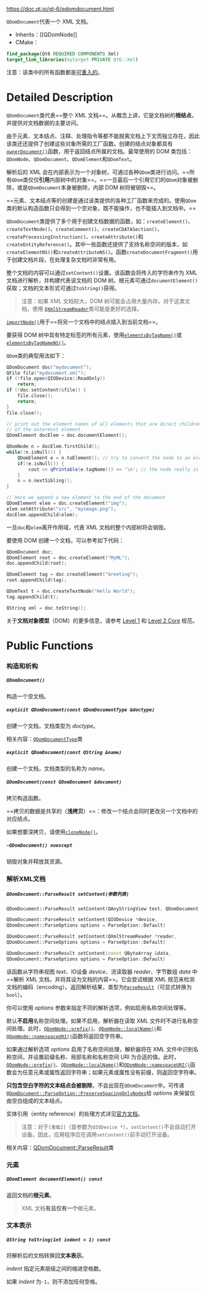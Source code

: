 https://doc.qt.io/qt-6/qdomdocument.html

`QDomDocument`代表一个 XML 文档。

- Inherits：[[QDomNode]]
- CMake：
```cmake
find_package(Qt6 REQUIRED COMPONENTS Xml)
target_link_libraries(mytarget PRIVATE Qt6::Xml)
```

注意：该类中的所有函数都是[可重入的](https://doc.qt.io/qt-6/threads-reentrancy.html)。

# Detailed Description

`QDomDocument`类代表==整个 XML 文档==。从概念上讲，它是文档树的**根结点**，并提供对文档数据的主要访问。

由于元素、文本结点、注释、处理指令等都不能脱离文档上下文而独立存在，因此该类还还提供了创建这些对象所需的工厂函数。创建的结点对象都具有[`ownerDocument()`](https://doc.qt.io/qt-6/qdomnode.html#ownerDocument)函数，用于返回结点所属的文档。最常使用的 DOM 类包括：`QDomNode`、`QDomDocument`、`QDomElement`和`QDomText`。

解析后的 XML 会在内部表示为一个对象树，可通过各种`QDom`类进行访问。==所有`QDom`类仅仅**引用**内部树中的对象==。==一旦最后一个引用它们的`QDom`对象被删除，或是`QDomDocument`本身被删除，内部 DOM 树将被销毁==。

==元素、文本结点等的创建是通过该类提供的各种工厂函数来完成的。使用`QDom`类的默认构造函数只会得到一个空对象，既不能操作，也不能插入到文档中。==

`QDomDocument`类提供了多个用于创建文档数据的函数，如：`createElement()`、`createTextNode()`、`createComment()`、`createCDATASection()`、`createProcessingInstruction()`、`createAttribute()`和`createEntityReference()`。其中一些函数还提供了支持名称空间的版本，如`createElementNS()`和`createAttributeNS()`。函数`createDocumentFragment()`用于创建文档片段，在处理复杂文档时非常有用。

整个文档的内容可以通过`setContent()`设置。该函数会将传入的字符串作为 XML 文档进行解析，并构建代表该文档的 DOM 树。根元素可通过`documentElement()`获取；文档的文本形式可通过`toString()`获得。

> 注意：如果 XML 文档较大，DOM 树可能会占用大量内存。对于这类文档，使用 [`QXmlStreamReader`](https://doc.qt.io/qt-6/qxmlstreamreader.html)类可能是更好的选择。

[`importNode()`](https://doc.qt.io/qt-6/qdomdocument.html#importNode)用于==将另一个文档中的结点插入到当前文档==。

要获得 DOM 树中具有特定标签的所有元素，使用[`elementsByTagName()`](https://doc.qt.io/qt-6/qdomdocument.html#elementsByTagName)或[`elementsByTagNameNS()`](https://doc.qt.io/qt-6/qdomdocument.html#elementsByTagNameNS)。

`QDom`类的典型用法如下：

```cpp
QDomDocument doc("mydocument");
QFile file("mydocument.xml");
if (!file.open(QIODevice::ReadOnly))
	return;
if (!doc.setContent(&file)) {
	file.close();
	return;
}
file.close();

// print out the element names of all elements that are direct children
// of the outermost element.
QDomElement docElem = doc.documentElement();

QDomNode n = docElem.firstChild();
while(!n.isNull()) {
	QDomElement e = n.toElement(); // try to convert the node to an element.
	if(!e.isNull()) {
		cout << qPrintable(e.tagName()) << '\n'; // the node really is an element.
	}
	n = n.nextSibling();
}

// Here we append a new element to the end of the document
QDomElement elem = doc.createElement("img");
elem.setAttribute("src", "myimage.png");
docElem.appendChild(elem);
```

一旦`doc`和`elem`离开作用域，代表 XML 文档的整个内部树将会销毁。

要使用 DOM 创建一个文档，可以参考如下代码：

```cpp
QDomDocument doc;
QDomElement root = doc.createElement("MyML");
doc.appendChild(root);

QDomElement tag = doc.createElement("Greeting");
root.appendChild(tag);

QDomText t = doc.createTextNode("Hello World");
tag.appendChild(t);

QString xml = doc.toString();
```

关于**文档对象模型**（DOM）的更多信息，请参考 [Level 1](http://www.w3.org/TR/REC-DOM-Level-1/) 和 [Level 2 Core](http://www.w3.org/TR/DOM-Level-2-Core/) 规范。

# Public Functions

### 构造和析构

##### `QDomDocument()`

构造一个空文档。

##### `explicit QDomDocument(const QDomDocumentType &doctype)`

创建一个文档，文档类型为 *doctype*。

相关内容：[`QDomDocumentType`](https://doc.qt.io/qt-6/qdomdocumenttype.html)类

##### `explicit QDomDocument(const QString &name)`

创建一个文档，文档类型的名称为 *name*。

##### `QDomDocument(const QDomDocument &document)`

拷贝构造函数。

==拷贝的数据是共享的（**浅拷贝**）==：修改一个结点会同时更改另一个文档中的对应结点。

如果想要深拷贝，请使用[`cloneNode()`](https://doc.qt.io/qt-6/qdomnode.html#cloneNode)。

##### `~QDomDocument() noexcept`

销毁对象并释放其资源。

### 解析XML文档

##### `QDomDocument::ParseResult setContent(参数列表)`

```cpp
QDomDocument::ParseResult setContent(QAnyStringView text, QDomDocument::ParseOptions options = ParseOption::Default)

QDomDocument::ParseResult setContent(QIODevice *device, 
QDomDocument::ParseOptions options = ParseOption::Default)

QDomDocument::ParseResult setContent(QXmlStreamReader *reader, 
QDomDocument::ParseOptions options = ParseOption::Default)

QDomDocument::ParseResult setContent(const QByteArray &data,
QDomDocument::ParseOptions options = ParseOption::Default)
```

该函数从字符串视图 *text*、IO设备 *device*、流读取器 *reader*、字节数组 *data* 中==解析 XML 文档，并将其设为文档的内容==。它会尝试根据 XML 规范来检测文档的编码（encoding）。返回解析结果，类型为[`ParseResult`](https://doc.qt.io/qt-6/qdomdocument-parseresult.html)（可显式转换为`bool`）。

你可以使用 *options* 参数来指定不同的解析选项，例如启用名称空间处理等。

默认**不启用**名称空间处理。如果不启用，解析器在读取 XML 文件时不进行名称空间处理。此时，[`QDomNode::prefix()`](https://doc.qt.io/qt-6/qdomnode.html#prefix)、[`QDomNode::localName()`](https://doc.qt.io/qt-6/qdomnode.html#localName)和[`QDomNode::namespaceURI()`](https://doc.qt.io/qt-6/qdomnode.html#namespaceURI)函数将返回空字符串。

如果通过解析选项 *options* 启用了名称空间处理，解析器将在 XML 文件中识别名称空间，并设置前缀名称、局部名称和名称空间 URI 为合适的值。此时，[`QDomNode::prefix()`](https://doc.qt.io/qt-6/qdomnode.html#prefix)、[`QDomNode::localName()`](https://doc.qt.io/qt-6/qdomnode.html#localName)和[`QDomNode::namespaceURI()`](https://doc.qt.io/qt-6/qdomnode.html#namespaceURI)函数会为任意元素或属性返回字符串；如果元素或属性没有前缀，则返回空字符串。

**只包含空白字符的文本结点会被剔除**，不会出现在`QDomDocument`中。可传递[`QDomDocument::ParseOption::PreserveSpacingOnlyNodes`](https://doc.qt.io/qt-6/qdomdocument.html#ParseOption-enum)给 *options* 来保留仅由空白组成的文本结点。

实体引用（entity reference）的处理方式详见[官方文档](https://doc.qt.io/qt-6/qdomdocument.html#setContent)。

> 注意：对于`[重载2]`（首参数为`QIODevice *`），`setContent()`不会自动打开设备。因此，应用程序应在调用`setContent()`前手动打开设备。

相关内容：[QDomDocument::ParseResult](https://doc.qt.io/qt-6/qdomdocument-parseresult.html)类

### 元素

##### `QDomElement documentElement() const`

返回文档的**根元素**。

> XML 文档**有且仅有一个**根元素。

### 文本表示

##### `QString toString(int indent = 1) const`

将解析后的文档转换回**文本表示**。

*indent* 指定元素层级之间的缩进空格数。

如果 *indent* 为`-1`，则不添加任何空格。

